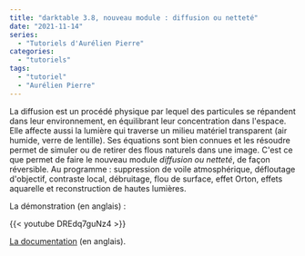 ```yaml
---
title: "darktable 3.8, nouveau module : diffusion ou netteté"
date: "2021-11-14"
series:
  - "Tutoriels d'Aurélien Pierre"
categories: 
  - "tutoriels"
tags:
  - "tutoriel"
  - "Aurélien Pierre"
---
```


La diffusion est un procédé physique par lequel des particules se répandent dans leur environnement, en équilibrant leur concentration dans l'espace. Elle affecte aussi la lumière qui traverse un milieu matériel transparent (air humide, verre de lentille). Ses équations sont bien connues et les résoudre permet de simuler ou de retirer des flous naturels dans une image. C'est ce que permet de faire le nouveau module _diffusion ou netteté_, de façon réversible. Au programme : suppression de voile atmosphérique, défloutage d'objectif, contraste local, débruitage, flou de surface, effet Orton, effets aquarelle et reconstruction de hautes lumières.

La démonstration (en anglais) :

{{< youtube DREdq7guNz4 >}}

[La documentation](https://darktable-org.github.io/dtdocs/en/module-reference/processing-modules/diffuse/) (en anglais).
